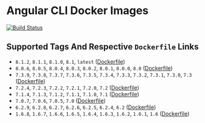 # Angular CLI Docker Images

[![Build Status](https://travis-ci.org/schroedan/docker-hub-ng.svg?branch=master)](https://travis-ci.org/schroedan/docker-hub-ng)

## Supported Tags And Respective `Dockerfile` Links

* `8.1.2`, `8.1.1`, `8.1.0`, `8.1`, `latest` ([Dockerfile](https://github.com/schroedan/docker-hub-ng/blob/8.1/8.1/Dockerfile))
* `8.0.6`, `8.0.5`, `8.0.4`, `8.0.3`, `8.0.2`, `8.0.1`, `8.0.0`, `8.0` ([Dockerfile](https://github.com/schroedan/docker-hub-ng/blob/8.0/8.0/Dockerfile))
* `7.3.9`, `7.3.8`, `7.3.7`, `7.3.6`, `7.3.5`, `7.3.4`, `7.3.3`, `7.3.2`, `7.3.1`, `7.3.0`, `7.3` ([Dockerfile](https://github.com/schroedan/docker-hub-ng/blob/7.3/7.3/Dockerfile))
* `7.2.4`, `7.2.3`, `7.2.2`, `7.2.1`, `7.2.0`, `7.2` ([Dockerfile](https://github.com/schroedan/docker-hub-ng/blob/7.2/7.2/Dockerfile))
* `7.1.4`, `7.1.3`, `7.1.2`, `7.1.1`, `7.1.0`, `7.1` ([Dockerfile](https://github.com/schroedan/docker-hub-ng/blob/7.1/7.1/Dockerfile))
* `7.0.7`, `7.0.6`, `7.0.5`, `7.0` ([Dockerfile](https://github.com/schroedan/docker-hub-ng/blob/7.0/7.0/Dockerfile))
* `6.2.9`, `6.2.8`, `6.2.7`, `6.2.6`, `6.2.5`, `6.2.4`, `6.2` ([Dockerfile](https://github.com/schroedan/docker-hub-ng/blob/6.2/6.2/Dockerfile))
* `1.6.8`, `1.6.7`, `1.6.6`, `1.6.5`, `1.6.4`, `1.6.3`, `1.6.2`, `1.6.1`, `1.6` ([Dockerfile](https://github.com/schroedan/docker-hub-ng/blob/1.6/1.6/Dockerfile))
